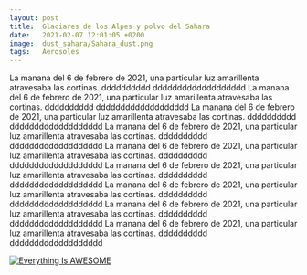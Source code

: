 ```yaml
---
layout: post
title:  Glaciares de los Alpes y polvo del Sahara
date:   2021-02-07 12:01:05 +0200
image:  dust_sahara/Sahara_dust.png
tags:   Aerosoles
---
```


La manana del 6 de febrero de 2021, una particular luz amarillenta atravesaba las cortinas. dddddddddd ddddddddddddddddddd La manana del 6 de febrero de 2021, una particular luz amarillenta atravesaba las cortinas. dddddddddd ddddddddddddddddddd La manana del 6 de febrero de 2021, una particular luz amarillenta atravesaba las cortinas. dddddddddd ddddddddddddddddddd La manana del 6 de febrero de 2021, una particular luz amarillenta atravesaba las cortinas. dddddddddd ddddddddddddddddddd La manana del 6 de febrero de 2021, una particular luz amarillenta atravesaba las cortinas. dddddddddd ddddddddddddddddddd La manana del 6 de febrero de 2021, una particular luz amarillenta atravesaba las cortinas. dddddddddd ddddddddddddddddddd La manana del 6 de febrero de 2021, una particular luz amarillenta atravesaba las cortinas. dddddddddd ddddddddddddddddddd
La manana del 6 de febrero de 2021, una particular luz amarillenta atravesaba las cortinas. dddddddddd ddddddddddddddddddd La manana del 6 de febrero de 2021, una particular luz amarillenta atravesaba las cortinas. dddddddddd ddddddddddddddddddd



[![Everything Is AWESOME](https://www.nasa.gov/sites/default/files/styles/full_width_feature/public/images/706644main_705852main_GEOS5_full_full.jpeg)](https://gmao.gsfc.nasa.gov/research/aerosol/modeling/nr1_movie/aerosols_geos5.mp4 "Everything Is AWESOME")
